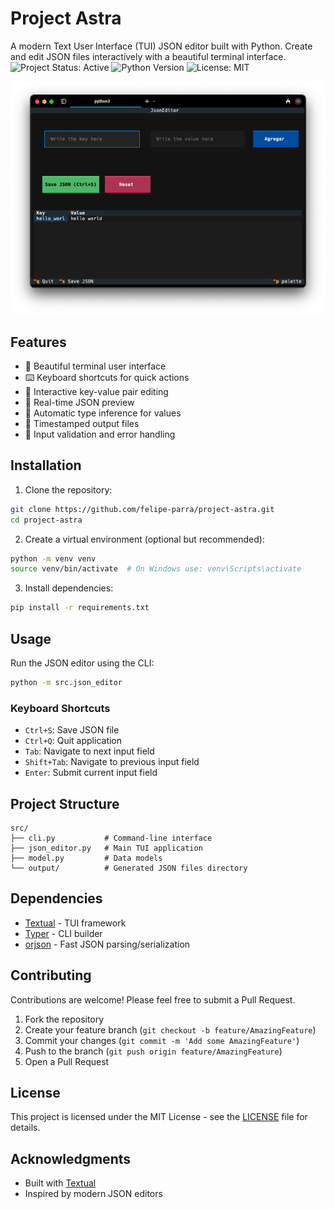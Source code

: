 # Project Astra

A modern Text User Interface (TUI) JSON editor built with Python. Create and edit JSON files interactively with a beautiful terminal interface.
![Project Status: Active](https://img.shields.io/badge/Project%20Status-Active-green)
![Python Version](https://img.shields.io/badge/python-3.8%2B-blue)
![License: MIT](https://img.shields.io/badge/License-MIT-yellow.svg)

![Project Astra screenshot](https://raw.githubusercontent.com/felipe-parra/project-astra/main/screenshot_project_astra.png)

## Features

- 🎨 Beautiful terminal user interface
- ⌨️ Keyboard shortcuts for quick actions
- 📝 Interactive key-value pair editing
- 🔄 Real-time JSON preview
- 💾 Automatic type inference for values
- 📂 Timestamped output files
- 🎯 Input validation and error handling

## Installation

1. Clone the repository:

```bash
git clone https://github.com/felipe-parra/project-astra.git
cd project-astra
```

2. Create a virtual environment (optional but recommended):

```bash
python -m venv venv
source venv/bin/activate  # On Windows use: venv\Scripts\activate
```

3. Install dependencies:

```bash
pip install -r requirements.txt
```

## Usage

Run the JSON editor using the CLI:

```bash
python -m src.json_editor
```

### Keyboard Shortcuts

- `Ctrl+S`: Save JSON file
- `Ctrl+Q`: Quit application
- `Tab`: Navigate to next input field
- `Shift+Tab`: Navigate to previous input field
- `Enter`: Submit current input field

## Project Structure

```
src/
├── cli.py           # Command-line interface
├── json_editor.py   # Main TUI application
├── model.py         # Data models
└── output/          # Generated JSON files directory
```

## Dependencies

- [Textual](https://github.com/Textualize/textual) - TUI framework
- [Typer](https://github.com/tiangolo/typer) - CLI builder
- [orjson](https://github.com/ijl/orjson) - Fast JSON parsing/serialization

## Contributing

Contributions are welcome! Please feel free to submit a Pull Request.

1. Fork the repository
2. Create your feature branch (`git checkout -b feature/AmazingFeature`)
3. Commit your changes (`git commit -m 'Add some AmazingFeature'`)
4. Push to the branch (`git push origin feature/AmazingFeature`)
5. Open a Pull Request

## License

This project is licensed under the MIT License - see the [LICENSE](LICENSE) file for details.

## Acknowledgments

- Built with [Textual](https://github.com/Textualize/textual)
- Inspired by modern JSON editors

